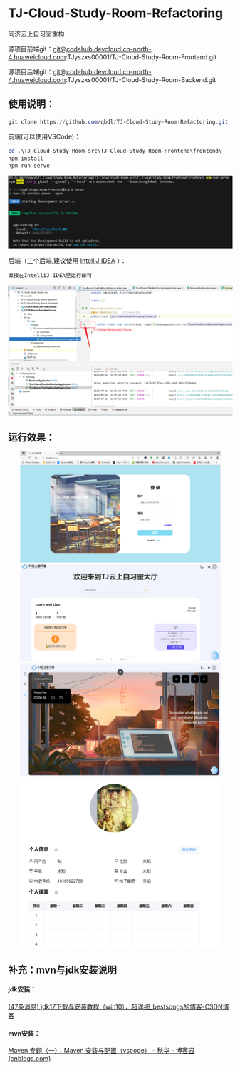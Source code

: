 # TJ-Cloud-Study-Room-Refactoring
同济云上自习室重构



源项目前端git：git@codehub.devcloud.cn-north-4.huaweicloud.com:TJyszxs00001/TJ-Cloud-Study-Room-Frontend.git

源项目后端git：git@codehub.devcloud.cn-north-4.huaweicloud.com:TJyszxs00001/TJ-Cloud-Study-Room-Backend.git



## 使用说明：

```powershell
git clone https://github.com/qbdl/TJ-Cloud-Study-Room-Refactoring.git
```

前端(可以使用VSCode)：

```powershell
cd .\TJ-Cloud-Study-Room-src\TJ-Cloud-Study-Room-Frontend\frontend\
npm install
npm run serve
```

<img src="./assets/image-20230714210653224.png" alt="image-20230714210653224" style="zoom:67%;" />

后端（三个后端,建议使用 [IntelliJ IDEA](https://www.jetbrains.com/idea/) ）：

```
直接在IntelliJ IDEA里运行即可
```

<img src="./assets/image-20230714210746698.png" alt="image-20230714210746698" style="zoom: 50%;" />



## 运行效果：

<center class="half">    
    <img src="./assets/image-20230714210906977.png" alt="image-20230714210906977" width="450"/>    
    <img src="./assets/image-20230714210939403.png" alt="image-20230714210939403" width="450"/> 
</center>

<center class="half">    
    <img src="./assets/image-20230714211054219.png" alt="image-20230714211054219" width="450"/>    
    <img src="./assets/image-20230714211229577.png" alt="image-20230714211229577" width="450"/> 
</center>





## 补充：mvn与jdk安装说明

#### jdk安装：

[(47条消息) jdk17下载与安装教程（win10），超详细_bestsongs的博客-CSDN博客](https://blog.csdn.net/bestsongs/article/details/122939081)

#### mvn安装：

[Maven 专题（一）：Maven 安装与配置（vscode） - 秋华 - 博客园 (cnblogs.com)](https://www.cnblogs.com/qiu-hua/p/13229363.html)
